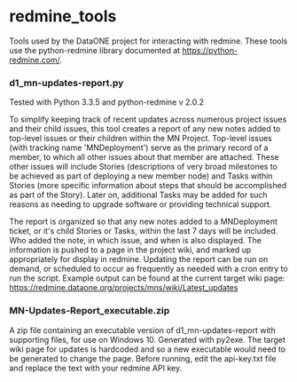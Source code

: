 # redmine_tools
Tools used by the DataONE project for interacting with redmine.
These tools use the python-redmine library documented at https://python-redmine.com/. 


### d1_mn-updates-report.py

Tested with Python 3.3.5 and python-redmine v 2.0.2

To simplify keeping track of recent updates across numerous project issues and their child issues, this tool creates a report of any new notes added to top-level issues or their children within the MN Project. Top-level issues (with tracking name 'MNDeployment') serve as the primary record of a member, to which all other issues about that member are attached. These other issues will include Stories (descriptions of very broad milestones to be achieved as part of deploying a new member node) and Tasks within Stories (more specific information about steps that should be accomplished as part of the Story). Later on, additional Tasks may be added for such reasons as needing to upgrade software or providing technical support.

The report is organized so that any new notes added to a MNDeployment ticket, or it's child Stories or Tasks, within the last 7 days will be included. Who added the note, in which issue, and when is also displayed. The information is pushed to a page in the project wiki, and marked up appropriately for display in redmine. Updating the report can be run on demand, or scheduled to occur as frequently as needed with a cron entry to run the script. Example output can be found at the current target wiki page: https://redmine.dataone.org/projects/mns/wiki/Latest_updates


### MN-Updates-Report_executable.zip
A zip file containing an executable version of d1_mn-updates-report with supporting files, for use on Windows 10.  Generated with py2exe.  The target wiki page for updates is hardcoded and so a new executable would need to be generated to change the page. Before running, edit the api-key.txt file and replace the text with your redmine API key.
